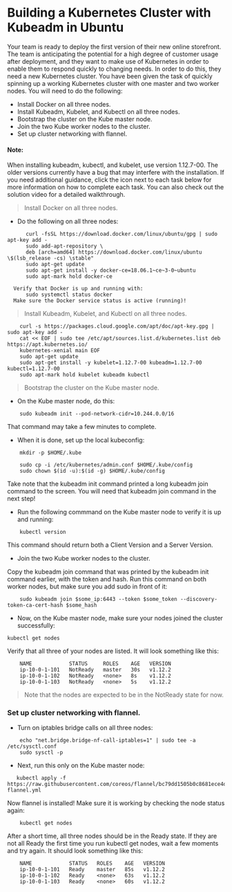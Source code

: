 # Building a Kubernetes Cluster with Kubeadm in Ubuntu

Your team is ready to deploy the first version of their new online storefront. The team is anticipating the potential for a high degree of customer usage after deployment, and they want to make use of Kubernetes in order to enable them to respond quickly to changing needs. In order to do this, they need a new Kubernetes cluster. You have been given the task of quickly spinning up a working Kubernetes cluster with one master and two worker nodes.
You will need to do the following:

- Install Docker on all three nodes.
- Install Kubeadm, Kubelet, and Kubectl on all three nodes.
- Bootstrap the cluster on the Kube master node.
- Join the two Kube worker nodes to the cluster.
- Set up cluster networking with flannel.

#### Note:
When installing kubeadm, kubectl, and kubelet, use version 1.12.7-00. The older versions currently have a bug that may interfere with the installation.
If you need additional guidance, click the icon next to each task below for more information on how to complete each task. You can also check out the solution video for a detailed walkthrough.

> Install Docker on all three nodes.
- Do the following on all three nodes:

```
      curl -fsSL https://download.docker.com/linux/ubuntu/gpg | sudo apt-key add -
      sudo add-apt-repository \
      deb [arch=amd64] https://download.docker.com/linux/ubuntu \$(lsb_release -cs) \stable"
      sudo apt-get update
      sudo apt-get install -y docker-ce=18.06.1~ce~3-0~ubuntu
      sudo apt-mark hold docker-ce
  
  Verify that Docker is up and running with:
      sudo systemctl status docker
  Make sure the Docker service status is active (running)!
```


> Install Kubeadm, Kubelet, and Kubectl on all three nodes.


```
    curl -s https://packages.cloud.google.com/apt/doc/apt-key.gpg | sudo apt-key add -
    cat << EOF | sudo tee /etc/apt/sources.list.d/kubernetes.list deb https://apt.kubernetes.io/ 
    kubernetes-xenial main EOF
    sudo apt-get update
    sudo apt-get install -y kubelet=1.12.7-00 kubeadm=1.12.7-00 kubectl=1.12.7-00
    sudo apt-mark hold kubelet kubeadm kubectl

```

> Bootstrap the cluster on the Kube master node.

- On the Kube master node, do this:

```
    sudo kubeadm init --pod-network-cidr=10.244.0.0/16
```

That command may take a few minutes to complete.

- When it is done, set up the local kubeconfig:

```    
    mkdir -p $HOME/.kube
```

```
    sudo cp -i /etc/kubernetes/admin.conf $HOME/.kube/config
    sudo chown $(id -u):$(id -g) $HOME/.kube/config
```
	
Take note that the kubeadm init command printed a long kubeadm join command to the screen. You will need that kubeadm join command in the next step!

- Run the following commmand on the Kube master node to verify it is up and running:

```
    kubectl version
```
This command should return both a Client Version and a Server Version.


- Join the two Kube worker nodes to the cluster.

 Copy the kubeadm join command that was printed by the kubeadm init command earlier, with the token and hash. Run this command on both worker nodes, but make sure you add sudo in front of it:

```
    sudo kubeadm join $some_ip:6443 --token $some_token --discovery-token-ca-cert-hash $some_hash

```

- Now, on the Kube master node, make sure your nodes joined the cluster successfully:

```
kubectl get nodes
```

Verify that all three of your nodes are listed. It will look something like this:

```
    NAME            STATUS     ROLES    AGE   VERSION
    ip-10-0-1-101   NotReady   master   30s   v1.12.2
    ip-10-0-1-102   NotReady   <none>   8s    v1.12.2
    ip-10-0-1-103   NotReady   <none>   5s    v1.12.2
```


 > Note that the nodes are expected to be in the NotReady state for now.

### Set up cluster networking with flannel.

 - Turn on iptables bridge calls on all three nodes:

```
    echo "net.bridge.bridge-nf-call-iptables=1" | sudo tee -a /etc/sysctl.conf 
    sudo sysctl -p
```

- Next, run this only on the Kube master node:

```
   kubectl apply -f https://raw.githubusercontent.com/coreos/flannel/bc79dd1505b0c8681ece4de4c0d86c5cd2643275/Documentation/kube-flannel.yml
```

Now flannel is installed! Make sure it is working by checking the node status again:

```
    kubectl get nodes
```

After a short time, all three nodes should be in the Ready state. If they are not all Ready the first time you run kubectl get nodes, wait a few moments and try again. It should look something like this:

```
    NAME            STATUS   ROLES    AGE   VERSION
    ip-10-0-1-101   Ready    master   85s   v1.12.2
    ip-10-0-1-102   Ready    <none>   63s   v1.12.2
    ip-10-0-1-103   Ready    <none>   60s   v1.12.2
```



